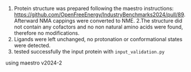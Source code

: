 1. Protein structure was prepared following the maestro instructions: https://github.com/OpenFreeEnergy/IndustryBenchmarks2024/pull/89. Afterward NMA cappings were converted to NME.
2.The structure did not contain any cofactors and no non natural amino acids were found,
therefore no modifications.
3. Ligands were left unchanged, no protonation or conformational states were detected.
4. tested successfully the input protein with `input_validation.py`

using maestro v2024-2